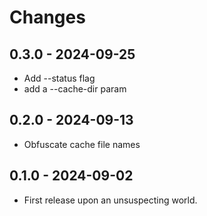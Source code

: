 # Changes

## 0.3.0 - 2024-09-25

- Add --status flag
- add a --cache-dir param

## 0.2.0 - 2024-09-13

- Obfuscate cache file names

## 0.1.0 - 2024-09-02

- First release upon an unsuspecting world.

